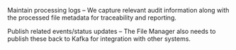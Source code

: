Maintain processing logs – We capture relevant audit information along with the processed file metadata for traceability and reporting.

Publish related events/status updates – The File Manager also needs to publish these back to Kafka for integration with other systems.
